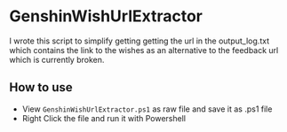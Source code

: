 # GenshinWishUrlExtractor

I wrote this script to simplify getting getting the url in the output_log.txt which contains the link to the wishes as an alternative to the feedback url which is currently broken.


## How to use
- View `GenshinWishUrlExtractor.ps1` as raw file and save it as .ps1 file
- Right Click the file and run it with Powershell
